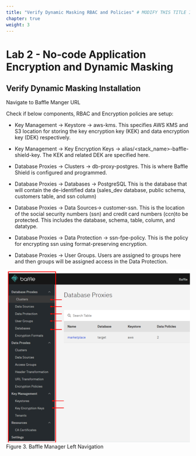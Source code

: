 ```yaml
---
title: "Verify Dynamic Masking RBAC and Policies" # MODIFY THIS TITLE IF APPLICABLE
chapter: true
weight: 3
---
```

# Lab 2 - No-code Application Encryption and Dynamic Masking


## Verify Dynamic Masking Installation

Navigate to Baffle Manger URL

Check if below components, RBAC and Encryption policies are setup:
-   Key Management -> Keystore -> aws-kms. This specifies AWS KMS and S3 location for storing the key encryption key (KEK) and data encryption key (DEK) respectively.

-   Key Management -> Key Encryption Keys -> alias/<stack_name>-baffle-shield-key. The KEK and related DEK are specified here.

-   Database Proxies -> Clusters -> db-proxy-postgres. This is where Baffle Shield is configured and programmed.
    
-   Database Proxies -> Databases -> PostgreSQL This is the database that will contain the de-identified data (sales_dev database, public schema, customers table, and ssn column)
    
-   Database Proxies -> Data Sources-> customer-ssn. This is the location of the social security numbers (ssn) and credit card numbers (ccn)to be protected. This includes the database, schema, table, column, and datatype.
    
-   Database Proxies -> Data Protection -> ssn-fpe-policy. This is the policy for encrypting ssn using format-preserving encryption.

-   Database Proxies -> User Groups. Users are assigned to groups here and then groups will be assigned access in the Data Protection.
    

![Capture-BMBreakdown](../images/image4_BM_Breakdown.png)
Figure 3. Baffle Manager Left Navigation

